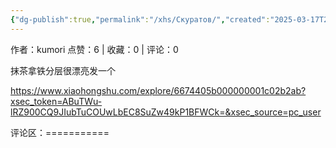 ```yaml
---
{"dg-publish":true,"permalink":"/xhs/Скуратов/","created":"2025-03-17T23:12:33.096+08:00","updated":"2025-03-17T23:12:33.096+08:00"}
---
```


作者：kumori
点赞：6   |   收藏：0   |   评论：0

抹茶拿铁分层很漂亮发一个

https://www.xiaohongshu.com/explore/6674405b000000001c02b2ab?xsec_token=ABuTWu-lRZ900CQ9JIubTuCOUwLbEC8SuZw49kP1BFWCk=&xsec_source=pc_user

评论区：===========

